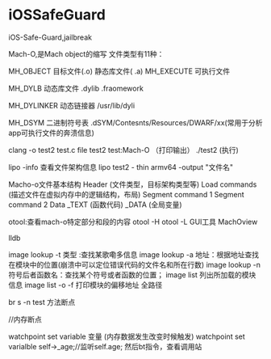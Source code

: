# iOSSafeGuard
iOS-Safe-Guard,jailbreak

Mach-O,是Mach object的缩写
文件类型有11种：
<!--XNU内核源码查看-->

MH_OBJECT  目标文件(.o)
静态库文件( .a) 
MH_EXECUTE 可执行文件

MH_DYLB 动态库文件
.dylib
.fraomework

MH_DYLINKER 动态链接器
/usr/lib/dyli

MH_DSYM 二进制符号表
.dSYM/Contesnts/Resources/DWARF/xx(常用于分析app可执行文件的奔溃信息)

clang -o test2 test.c 
file test2
test:Mach-O （打印输出）
./test2 (执行)

lipo -info  查看文件架构信息
lipo test2 - thin armv64 -output "文件名"

Macho-o文件基本结构
Header
 (文件类型，目标架构类型等)
Load commands
    (描述文件在虚拟内存中的逻辑结构，布局)
    Segment command 1
    Segment command 2
Data
    _TEXT (函数代码)
    _DATA (全局变量)




otool:查看mach-o特定部分和段的内容
  otool -H
  otool -L
GUI工具
  MachOview


lldb

image lookup -t 类型 :查找某歌嘞多信息
image lookup -a 地址：根据地址查找在模块中的位置(崩溃中可以定位错误代码的文件名和所在行数)
image lookup -n 符号后者函数名：查找某个符号或者函数的位置；
image list 
  列出所加载的模块信息
image list -o -f 
  打印模块的偏移地址 全路径

br s -n test 方法断点

//内存断点

watchpoint set variable 变量 (内存数据发生改变时候触发)
watchpoint set varialble self->_age;//监听self.age; 然后bt指令，查看调用站

